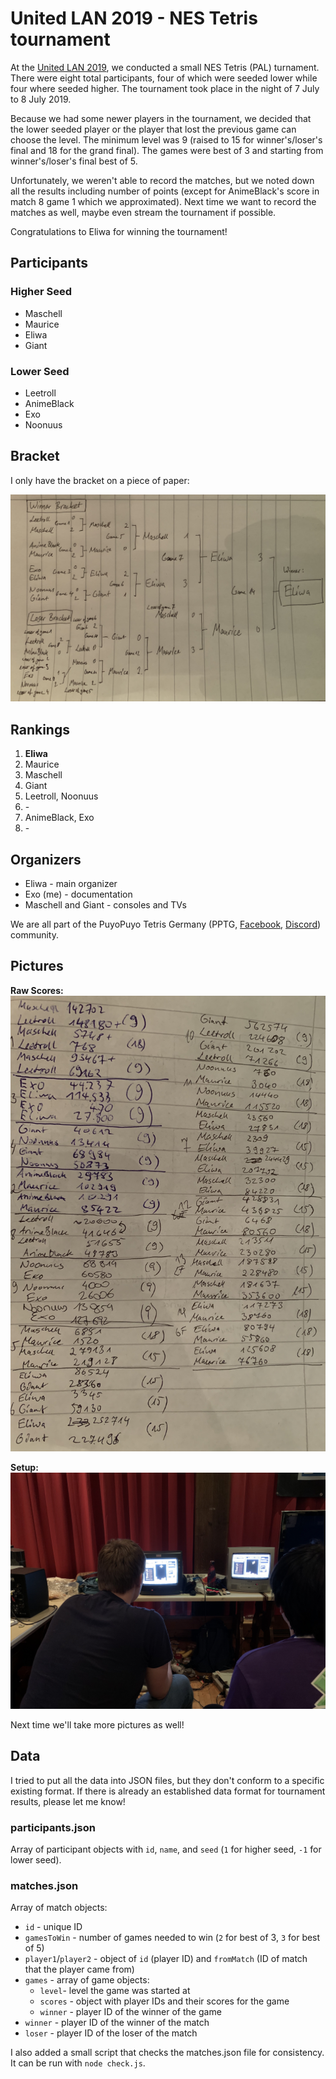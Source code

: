 # United LAN 2019 - NES Tetris tournament

At the [United LAN 2019](http://united-lan.de), we conducted a small NES Tetris (PAL) turnament. There were eight total participants, four of which were seeded lower while four where seeded higher. The tournament took place in the night of 7 July to 8 July 2019.

Because we had some newer players in the tournament, we decided that the lower seeded player or the player that lost the previous game can choose the level. The minimum level was 9 (raised to 15 for winner's/loser's final and 18 for the grand final). The games were best of 3 and starting from winner's/loser's final best of 5.

Unfortunately, we weren't able to record the matches, but we noted down all the results including number of points (except for AnimeBlack's score in match 8 game 1 which we approximated). Next time we want to record the matches as well, maybe even stream the tournament if possible.

Congratulations to Eliwa for winning the tournament!

## Participants

### Higher Seed
- Maschell
- Maurice
- Eliwa
- Giant

### Lower Seed
- Leetroll
- AnimeBlack
- Exo
- Noonuus

## Bracket
I only have the bracket on a piece of paper:

![](pictures/bracket.jpg)

## Rankings
1. **Eliwa**
2. Maurice
3. Maschell
4. Giant
5. Leetroll, Noonuus
6. \-
7. AnimeBlack, Exo
8. \-

## Organizers
- Eliwa - main organizer
- Exo (me) - documentation
- Maschell and Giant - consoles and TVs

We are all part of the PuyoPuyo Tetris Germany (PPTG, [Facebook](https://www.facebook.com/PPTGermany/), [Discord](https://discordapp.com/invite/Zwet4nf)) community.

## Pictures
**Raw Scores:**
![](pictures/rawScores.jpg)

**Setup:**
![](pictures/setup.jpg)

Next time we'll take more pictures as well!

## Data
I tried to put all the data into JSON files, but they don't conform to a specific existing format. If there is already an established data format for tournament results, please let me know!

### participants.json
Array of participant objects with `id`, `name`, and `seed` (`1` for higher seed, `-1` for lower seed).

### matches.json
Array of match objects:

- `id` - unique ID
- `gamesToWin` - number of games needed to win (`2` for best of 3, `3` for best of 5)
- `player1`/`player2` - object of `id` (player ID) and `fromMatch` (ID of   match that the player came from)
- `games` - array of game objects:
  - `level`- level the game was started at
  - `scores` - object with player IDs and their scores for the game
  - `winner` - player ID of the winner of the game
- `winner` - player ID of the winner of the match
- `loser` - player ID of the loser of the match

I also added a small script that checks the matches.json file for consistency. It can be run with `node check.js`.
